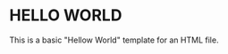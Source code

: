 <h1>HELLO WORLD
</h1>
<body>
<p>This is a basic "Hellow World" template for an HTML file.</p>
</body>
